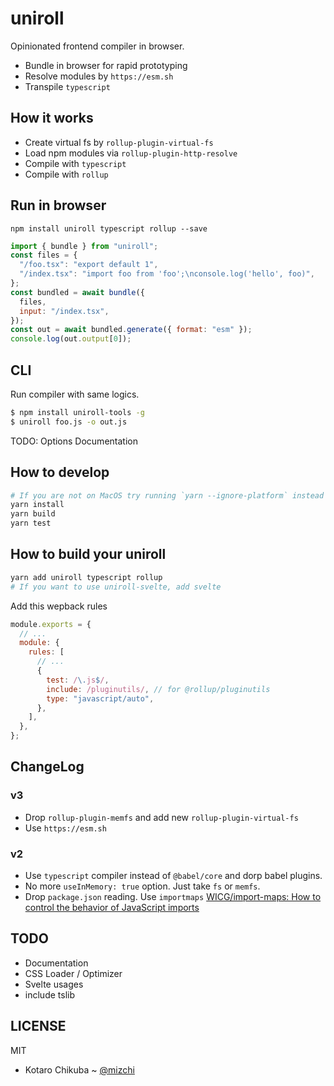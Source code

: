 # uniroll

Opinionated frontend compiler in browser.

- Bundle in browser for rapid prototyping
- Resolve modules by `https://esm.sh`
- Transpile `typescript`

## How it works

- Create virtual fs by `rollup-plugin-virtual-fs`
- Load npm modules via `rollup-plugin-http-resolve`
- Compile with `typescript`
- Compile with `rollup`

## Run in browser

```
npm install uniroll typescript rollup --save
```

```js
import { bundle } from "uniroll";
const files = {
  "/foo.tsx": "export default 1",
  "/index.tsx": "import foo from 'foo';\nconsole.log('hello', foo)",
};
const bundled = await bundle({
  files,
  input: "/index.tsx",
});
const out = await bundled.generate({ format: "esm" });
console.log(out.output[0]);
```

## CLI

Run compiler with same logics.

```bash
$ npm install uniroll-tools -g
$ uniroll foo.js -o out.js
```

TODO: Options Documentation

## How to develop

```bash
# If you are not on MacOS try running `yarn --ignore-platform` instead of `yarn install`.
yarn install
yarn build
yarn test
```

## How to build your uniroll

```bash
yarn add uniroll typescript rollup
# If you want to use uniroll-svelte, add svelte
```

Add this wepback rules

```js
module.exports = {
  // ...
  module: {
    rules: [
      // ...
      {
        test: /\.js$/,
        include: /pluginutils/, // for @rollup/pluginutils
        type: "javascript/auto",
      },
    ],
  },
};
```

## ChangeLog

### v3

- Drop `rollup-plugin-memfs` and add new `rollup-plugin-virtual-fs`
- Use `https://esm.sh`

### v2

- Use `typescript` compiler instead of `@babel/core` and dorp babel plugins.
- No more `useInMemory: true` option. Just take `fs` or `memfs`.
- Drop `package.json` reading. Use `importmaps` [WICG/import\-maps: How to control the behavior of JavaScript imports](https://github.com/WICG/import-maps)

## TODO

- Documentation
- CSS Loader / Optimizer
- Svelte usages
- include tslib

## LICENSE

MIT

- Kotaro Chikuba ~ [@mizchi](https://twitter.com/mizchi)
